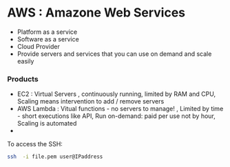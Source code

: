 # AWS : Amazone Web Services

- Platform as a service
- Software as a service
- Cloud Provider
- Provide servers and services that you can use on demand and scale easily

### Products

- EC2 : Virtual Servers , continuously running, limited by RAM and CPU, Scaling means intervention to add / remove servers
- AWS Lambda : Vitual functions - no servers to manage! , Limited by time - short executions like API, Run on-demand: paid per use not by hour, Scaling is automated
-

To access the SSH:

```bash
ssh  -i file.pem user@IPaddress 

```
